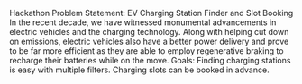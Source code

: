 Hackathon Problem Statement: EV Charging Station Finder and Slot Booking
In the recent decade, we have witnessed monumental advancements in electric vehicles and the charging technology. Along with helping cut down on emissions, electric vehicles also have a better power delivery and prove to be far more efficient as they are able to employ regenerative braking to recharge their batteries while on the move.
Goals: Finding charging stations is easy with multiple filters. Charging slots can be booked in advance.
